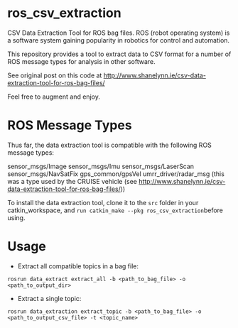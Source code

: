 # ros_csv_extraction
CSV Data Extraction Tool for ROS bag files.
ROS (robot operating system) is a software system gaining popularity in robotics for control and automation.

This repository provides a tool to extract data to CSV format for a number of ROS message types for analysis in other software.

See original post on this code at http://www.shanelynn.ie/csv-data-extraction-tool-for-ros-bag-files/

Feel free to augment and enjoy.

# ROS Message Types
Thus far, the data extraction tool is compatible with the following ROS message types:

sensor_msgs/Image
sensor_msgs/Imu
sensor_msgs/LaserScan
sensor_msgs/NavSatFix
gps_common/gpsVel
umrr_driver/radar_msg (this was a type used by the CRUISE vehicle (see http://www.shanelynn.ie/csv-data-extraction-tool-for-ros-bag-files/))

To install the data extraction tool, clone it to the `src` folder in your catkin_workspace, and `run catkin_make --pkg ros_csv_extraction`before using.

# Usage
 * Extract all compatible topics in a bag file:

`rosrun data_extract extract_all -b <path_to_bag_file> -o <path_to_output_dir>`

 * Extract a single topic:

`rosrun data_extraction extract_topic -b <path_to_bag_file> -o <path_to_output_csv_file> -t <topic_name>`
